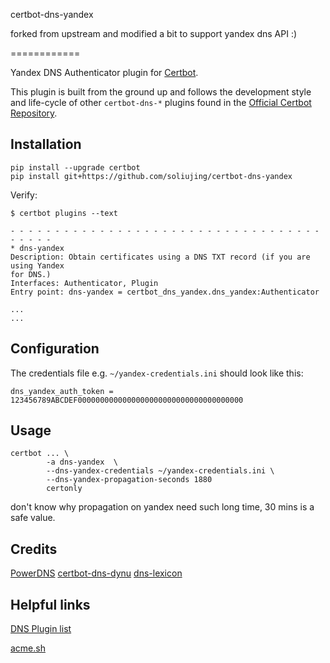 certbot-dns-yandex

forked from upstream and modified a bit to support yandex dns API :)

============

Yandex DNS Authenticator plugin for [Certbot](https://certbot.eff.org/).

This plugin is built from the ground up and follows the development style and life-cycle
of other `certbot-dns-*` plugins found in the
[Official Certbot Repository](https://github.com/certbot/certbot).

Installation
------------

```
pip install --upgrade certbot
pip install git+https://github.com/soliujing/certbot-dns-yandex
```

Verify:

```
$ certbot plugins --text

- - - - - - - - - - - - - - - - - - - - - - - - - - - - - - - - - - - - - - - -
* dns-yandex
Description: Obtain certificates using a DNS TXT record (if you are using Yandex
for DNS.)
Interfaces: Authenticator, Plugin
Entry point: dns-yandex = certbot_dns_yandex.dns_yandex:Authenticator

...
...
```

Configuration
-------------

The credentials file e.g. `~/yandex-credentials.ini` should look like this:

```
dns_yandex_auth_token = 123456789ABCDEF0000000000000000000000000000000000000
```

Usage
-----



```
certbot ... \
        -a dns-yandex  \
        --dns-yandex-credentials ~/yandex-credentials.ini \
        --dns-yandex-propagation-seconds 1880
        certonly
```

don't know why propagation on yandex need such long time, 30 mins is a safe value.


Credits
--------
[PowerDNS](https://github.com/pan-net-security/certbot-dns-powerdns)
[certbot-dns-dynu](https://github.com/bikram990/certbot-dns-dynu)
[dns-lexicon](https://github.com/AnalogJ/lexicon)

Helpful links
--------

[DNS Plugin list](https://certbot.eff.org/docs/using.html?highlight=dns#dns-plugins)

[acme.sh](https://github.com/acmesh-official/acme.sh)






